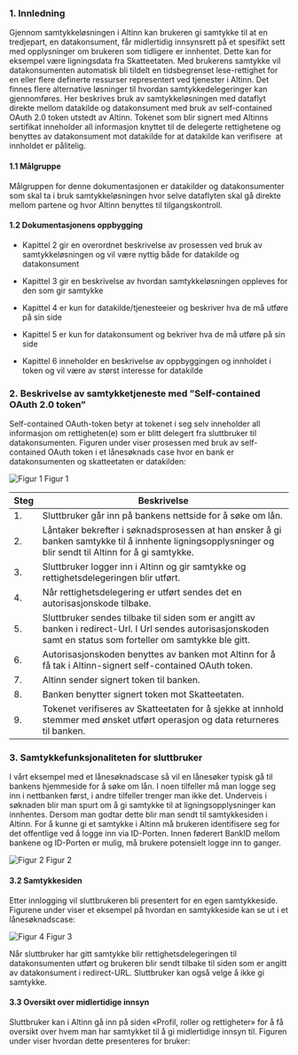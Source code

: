 ### 1. Innledning

Gjennom samtykkeløsningen i Altinn kan brukeren gi samtykke til at en tredjepart, en datakonsument, får midlertidig innsynsrett på et spesifikt sett med opplysninger om brukeren som tidligere er innhentet. Dette kan for eksempel være ligningsdata fra Skatteetaten. Med brukerens samtykke vil datakonsumenten automatisk bli tildelt en tidsbegrenset lese-rettighet for en eller flere definerte ressurser representert ved tjenester i Altinn. Det finnes flere alternative løsninger til hvordan samtykkedelegeringer kan gjennomføres. Her beskrives bruk av samtykkeløsningen med dataflyt direkte mellom datakilde og datakonsument med bruk av self-contained OAuth 2.0 token utstedt av Altinn. Tokenet som blir signert med Altinns sertifikat inneholder all informasjon knyttet til de delegerte rettighetene og benyttes av datakonsument mot datakilde for at datakilde kan verifisere  at innholdet er pålitelig.


#### 1.1 Målgruppe

Målgruppen for denne dokumentasjonen er datakilder og datakonsumenter som skal ta i bruk samtykkeløsningen hvor selve dataflyten skal gå direkte mellom partene og hvor Altinn benyttes til tilgangskontroll.


#### 1.2 Dokumentasjonens oppbygging

* Kapittel 2 gir en overordnet beskrivelse av prosessen ved bruk av samtykkeløsningen og vil være nyttig både for datakilde og datakonsument 

* Kapittel 3 gir en beskrivelse av hvordan samtykkeløsningen oppleves for den som gir samtykke

* Kapittel 4 er kun for datakilde/tjenesteeier og beskriver hva de må utføre på sin side

* Kapittel 5 er kun for datakonsument og bekriver hva de må utføre på sin side

* Kapittel 6 inneholder en beskrivelse av oppbyggingen og innholdet i token og vil være av størst interesse for datakilde  



### 2. Beskrivelse av samtykketjeneste med ”Self-contained OAuth 2.0 token”

Self-contained OAuth-token betyr at tokenet i seg selv inneholder all informasjon om rettigheten(e) som er blitt delegert fra sluttbruker til datakonsumenten. Figuren under viser prosessen med bruk av self-contained OAuth token i et lånesøknads case hvor en bank er datakonsumenten og skatteetaten er datakilden:

![](https://github.com/elwal/docs/blob/master/content/guides/samtykkeBilder/Figur1.jpg "Figur 1")
Figur 1

|Steg|Beskrivelse|
|--------|--------|
| 1. | Sluttbruker går inn på bankens nettside for å søke om lån.|
| 2. | Låntaker bekrefter i søknadsprosessen at han ønsker å gi banken samtykke til å innhente ligningsopplysninger og blir sendt til Altinn for å gi samtykke.|
| 3. | Sluttbruker logger inn i Altinn og gir samtykke og rettighetsdelegeringen blir utført.|
| 4. | Når rettighetsdelegering er utført sendes det en autorisasjonskode tilbake.|
| 5. | Sluttbruker sendes tilbake til siden som er angitt av banken i redirect-Url. I Url sendes autorisasjonskoden samt en status som forteller om samtykke ble gitt.|
| 6. | Autorisasjonskoden benyttes av banken mot Altinn for å få tak i Altinn-signert self-contained OAuth token.| 
| 7. | Altinn sender signert token til banken.| 
|8. | Banken benytter signert token mot Skatteetaten.|                                                                                                              
|9. | Tokenet verifiseres av Skatteetaten for å sjekke at innhold stemmer med ønsket utført operasjon og data returneres til banken.|    

### 3. Samtykkefunksjonaliteten for sluttbruker


I vårt eksempel med et lånesøknadscase så vil en lånesøker typisk gå til bankens hjemmeside for å søke om lån. I noen tilfeller må man logge seg inn i nettbanken først, i andre tilfeller trenger man ikke det. Underveis i søknaden blir man spurt om å gi samtykke til at ligningsopplysninger kan innhentes. Dersom man godtar dette blir man sendt til samtykkesiden i Altinn. For å kunne gi et samtykke i Altinn må brukeren identifisere seg for det offentlige ved å logge inn via ID-Porten. Innen føderert BankID mellom bankene og ID-Porten er mulig, må brukere potensielt logge inn to ganger. 


![](https://github.com/elwal/docs/blob/master/content/guides/samtykkeBilder/Figur2.jpg "Figur 2")
Figur 2

#### 3.2 Samtykkesiden
Etter innlogging vil sluttbrukeren bli presentert for en egen samtykkeside.  Figurene under viser et eksempel på hvordan en samtykkeside kan se ut i et lånesøknadscase:

![](https://github.com/elwal/docs/blob/master/content/guides/samtykkeBilder/Figur4.jpg "Figur 4")
Figur 3

Når sluttbruker har gitt samtykke blir rettighetsdelegeringen til datakonsumenten utført og brukeren blir sendt tilbake til siden som er angitt av datakonsument i redirect-URL. Sluttbruker kan også velge å ikke gi samtykke.

#### 3.3 Oversikt over midlertidige innsyn

Sluttbruker kan i Altinn gå inn på siden «Profil, roller og rettigheter» for å få oversikt over hvem man har samtykket til å gi midlertidige innsyn til. Figuren under viser hvordan dette presenteres for bruker:

